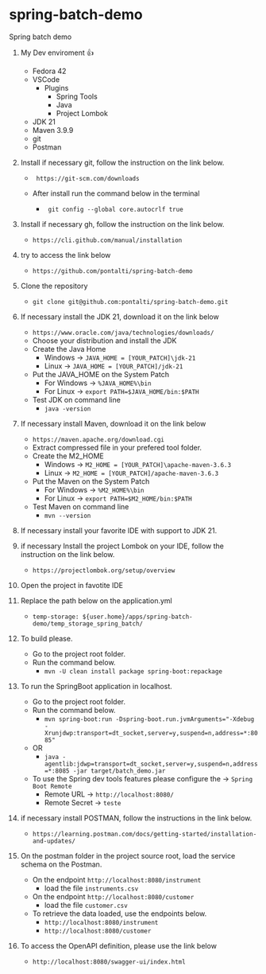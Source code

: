 # spring-batch-demo
Spring batch demo

1. My Dev enviroment 👍
   - Fedora 42
   - VSCode
   		- Plugins
   			- Spring Tools 
   			- Java
   			- Project Lombok
   - JDK 21
   - Maven  3.9.9
   - git 
   - Postman

2. Install if necessary git, follow the instruction on the link below.
	- ```  
	   https://git-scm.com/downloads 
	  ```
	- After install run the command below in the terminal
		- ``` 
		   git config --global core.autocrlf true
		  ```

3. Install if necessary gh, follow the instruction on the link below.
	- ``` https://cli.github.com/manual/installation ```

4. try to access the link below
	- ``` https://github.com/pontalti/spring-batch-demo ```

5. Clone the repository
	- ``` git clone git@github.com:pontalti/spring-batch-demo.git ```


6. If necessary install the JDK 21, download it on the link below
	- ``` https://www.oracle.com/java/technologies/downloads/ ```
	- Choose your distribution and install the JDK
	- Create the Java Home
		- Windows -> ``` JAVA_HOME = [YOUR_PATCH]\jdk-21 ```
		- Linux -> ``` JAVA_HOME = [YOUR_PATCH]/jdk-21 ```
	- Put the JAVA_HOME on the System Patch
		- For Windows -> ``` %JAVA_HOME%\bin ```
		- For Linux -> ``` export PATH=$JAVA_HOME/bin:$PATH ```
	- Test JDK on command line
		- ``` java -version ```		

7. If necessary install Maven, download it on the link below
	- ``` https://maven.apache.org/download.cgi ```
	- Extract compressed file in your prefered tool folder.
	- Create the M2_HOME
		- Windows -> ``` M2_HOME = [YOUR_PATCH]\apache-maven-3.6.3 ```
		- Linux -> ``` M2_HOME = [YOUR_PATCH]/apache-maven-3.6.3 ```
	- Put the Maven on the System Patch
		- For Windows -> ``` %M2_HOME%\bin ```
		- For Linux -> ``` export PATH=$M2_HOME/bin:$PATH ```
	- Test Maven on command line
		- ``` mvn --version ```

8. If necessary install your favorite IDE with support to JDK 21.

9. if necessary Install the project Lombok on your IDE, follow the instruction on the link below.
	- ``` https://projectlombok.org/setup/overview ```

10. Open the project in favotite IDE

11. Replace the path below on the application.yml
	- ``` temp-storage: ${user.home}/apps/spring-batch-demo/temp_storage_spring_batch/ ``` 

12. To build please.
	- Go to the project root folder.
	- Run the command below.
		- ``` mvn -U clean install package spring-boot:repackage ```

13. To run the SpringBoot application in localhost.
	- Go to the project root folder.
	- Run the command below.
		- ``` mvn spring-boot:run -Dspring-boot.run.jvmArguments="-Xdebug -Xrunjdwp:transport=dt_socket,server=y,suspend=n,address=*:8085" ```
	- OR
		- ``` java -agentlib:jdwp=transport=dt_socket,server=y,suspend=n,address=*:8085 -jar target/batch_demo.jar ```
	- To use the Spring dev tools features please configure the -> ``` Spring Boot Remote ```
		- Remote URL -> ``` http://localhost:8080/ ```
		- Remote Secret -> ``` teste ```

14. if necessary install POSTMAN, follow the instructions in the link below.
	- ``` https://learning.postman.com/docs/getting-started/installation-and-updates/ ```


15. On the postman folder in the project source root, load the service schema on the Postman.
	- On the endpoint ``` http://localhost:8080/instrument ```
		- load the file ``` instruments.csv ```
	- On the endpoint ``` http://localhost:8080/customer ```
		- load the file ``` customer.csv ```
	- To retrieve the data loaded, use the endpoints below.
		- ``` http://localhost:8080/instrument ```
		- ``` http://localhost:8080/customer ```

19. To access the OpenAPI definition, please use the link below
	- ``` http://localhost:8080/swagger-ui/index.html ``` 